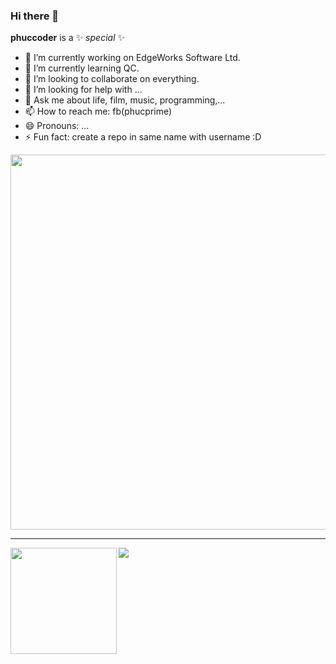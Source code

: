 ### Hi there 👋

**phuccoder** is a ✨ _special_ ✨

- 🔭 I’m currently working on EdgeWorks Software Ltd.
- 🌱 I’m currently learning QC.
- 👯 I’m looking to collaborate on everything.
- 🤔 I’m looking for help with ...
- 💬 Ask me about life, film, music, programming,...
- 📫 How to reach me: fb(phucprime)
- 😄 Pronouns: ...
- ⚡ Fun fact: create a repo in same name with username :D

<p align="middle">
  <img width="600" src="https://github-profile-trophy.vercel.app/?username=phuccoder&rank=SS,S,AAA,AA,A,B,C&row=1&column=5"/>
</p>

---

<div>
  <img height="170" align="left" src="https://github-readme-stats.vercel.app/api?username=phuccoder&count_private=true&include_all_commits=true" />
  <img src="https://github-readme-stats.vercel.app/api/top-langs/?username=phuccoder&layout=compact" />
</div>
